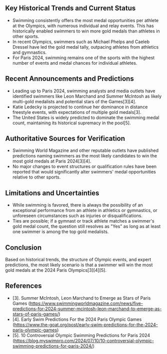 ## Key Historical Trends and Current Status

- Swimming consistently offers the most medal opportunities per athlete at the Olympics, with numerous individual and relay events. This has historically enabled swimmers to win more gold medals than athletes in other sports.
- In recent Olympics, swimmers such as Michael Phelps and Caeleb Dressel have led the gold medal tally, outpacing athletes from athletics and gymnastics.
- For Paris 2024, swimming remains one of the sports with the highest number of events and medal chances for individual athletes.

## Recent Announcements and Predictions

- Leading up to Paris 2024, swimming analysts and media outlets have identified swimmers like Leon Marchand and Summer McIntosh as likely multi-gold medalists and potential stars of the Games[3][4].
- Katie Ledecky is projected to continue her dominance in distance freestyle events, with expectations of multiple gold medals[3].
- The United States is widely predicted to dominate the swimming medal count, maintaining its historical supremacy in the pool[5].

## Authoritative Sources for Verification

- Swimming World Magazine and other reputable outlets have published predictions naming swimmers as the most likely candidates to win the most gold medals at Paris 2024[3][4].
- No major changes to event structures or qualification rules have been reported that would significantly alter swimmers' medal opportunities relative to other sports.

## Limitations and Uncertainties

- While swimming is favored, there is always the possibility of an exceptional performance from an athlete in athletics or gymnastics, or unforeseen circumstances such as injuries or disqualifications.
- Ties are possible; if a gymnast or track athlete matches a swimmer's gold medal count, the question still resolves as "Yes" as long as at least one swimmer is among the top gold medalists.

## Conclusion

Based on historical trends, the structure of Olympic events, and expert predictions, the most likely scenario is that a swimmer will win the most gold medals at the 2024 Paris Olympics[3][4][5].

## References

- [3]. Summer McIntosh, Leon Marchand to Emerge as Stars of Paris Games (https://www.swimmingworldmagazine.com/news/five-predictions-for-2024-summer-mcintosh-leon-marchand-to-emerge-as-stars-of-paris-games/)
- [4]. Early Swim Predictions For the 2024 Paris Olympic Games (https://www.the-goat.org/post/early-swim-predictions-for-the-2024-paris-olympic-games)
- [5]. 10 Controversial Olympic Swimming Predictions for Paris 2024 (https://blog.myswimpro.com/2024/07/10/10-controversial-olympic-swimming-predictions-for-paris-2024/)